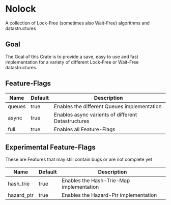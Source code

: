 # Nolock
A collection of Lock-Free (sometimes also Wait-Free) algorithms and datastructures

## Goal
The Goal of this Crate is to provide a save, easy to use and fast implementation
for a variety of different Lock-Free or Wait-Free datastructures.

## Feature-Flags
Name | Default | Description
--- | --- | ---
queues | true | Enables the different Queues implementation
async | true | Enables async varients of different Datastructures
full | true | Enables all Feature-Flags

## Experimental Feature-Flags
These are Features that may still contain bugs or are not complete yet

Name | Default | Description
--- | --- | ---
hash_trie | true | Enables the Hash-Trie-Map implementation
hazard_ptr | true | Enables the Hazard-Ptr implementation
